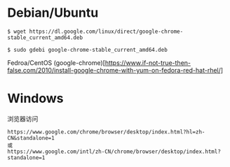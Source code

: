 # Debian/Ubuntu

```
$ wget https://dl.google.com/linux/direct/google-chrome-stable_current_amd64.deb
```

```
$ sudo gdebi google-chrome-stable_current_amd64.deb
```

Fedroa/CentOS
(google-chrome)[https://www.if-not-true-then-false.com/2010/install-google-chrome-with-yum-on-fedora-red-hat-rhel/]

# Windows

浏览器访问

```
https://www.google.com/chrome/browser/desktop/index.html?hl=zh-CN&standalone=1
或
https://www.google.com/intl/zh-CN/chrome/browser/desktop/index.html?standalone=1
```
